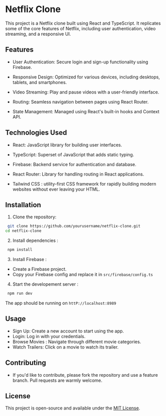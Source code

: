 
# Netflix Clone

This project is a Netflix clone built using React and TypeScript. It replicates some of the core features of Netflix, including user authentication, video streaming, and a responsive UI.



## Features

- User Authentication: Secure login and sign-up functionality using Firebase.

- Responsive Design: Optimized for various devices, including desktops, tablets, and smartphones.
- Video Streaming: Play and pause videos with a user-friendly interface.
- Routing: Seamless navigation between pages using React Router.
- State Management: Managed using React's built-in hooks and Context API.


## Technologies Used

- React: JavaScript library for building user interfaces.

- TypeScript: Superset of JavaScript that adds static typing.
- Firebase: Backend service for authentication and database.
- React Router: Library for handling routing in React applications.
- Tailwind CSS : utility-first CSS framework for rapidly building modern websites without ever leaving your HTML.



## Installation

1) Clone the repository:

```bash
 git clone https://github.com/yourusername/netflix-clone.git
cd netflix-clone

```
2) Install dependencies :

```bash
 npm install

```
3) Install Firebase :
- Create a Firebase project.
- Copy your Firebase config and replace it in `src/firebase/config.ts`    

4) Start the developement server : 

```bash
 npm run dev

```
The app should be running on `httP://localhost:8989`
## Usage
 - Sign Up: Create a new account to start using the app.
 - Login: Log in with your credentials.
 - Browse Movies : Navigate through different movie categories.
 - Watch Trailers: Click on a movie to watch its trailer.

 ## Contributing
 - If you'd like to contribute, please fork the repository and use a feature branch. Pull requests are warmly welcome.

 



## License

This project is open-source and available under the [MIT License](https://choosealicense.com/licenses/mit/).

